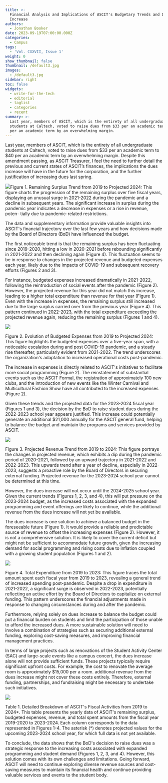 ```yaml
---
title: >-
  Financial Analysis and Implications of ASCIT's Budgetary Trends and Dues
  Increase
authors:
  - Jonathan Booker
date: 2023-09-19T07:00:00.000Z
categories:
  - Campus
tags:
  - 'Vol. CXXVII, Issue 1'
weight: 0
show_thumbnail: false
thumbnail: /default3.jpg
images:
  - /default3.jpg
sidebar: right
toc: false
widgets:
  - write-for-the-tech
  - editorial
  - taglist
  - categories
  - recent
summary: >-
  Last year, members of ASCIT, which is the entirety of all undergraduate
  students at Caltech, voted to raise dues from $33 per an academic term to $40
  per an academic term by an overwhelming margin.
---
```


Last year, members of ASCIT, which is the entirety of all undergraduate students at Caltech, voted to raise dues from $33 per an academic term to $40 per an academic term by an overwhelming margin. Despite this amendment passing, as ASCIT Treasurer, I feel the need to further detail the previous and current states of ASCIT’s finances, the implications the dues increase will have in the future for the corporation, and the further justification of increasing dues last spring. 

![](/img/2023/sept19/ASCIT_Finances_Figure_1.png)Figure 1. Remaining Surplus Trend from 2019 to Projected 2024: This figure charts the progression of the remaining surplus over five fiscal years, displaying an unusual surge in 2021-2022 during the pandemic and a decline in subsequent years. The significant increase in surplus during the pandemic year indicates a decrease in expenses or a rise in revenue, poten- tially due to pandemic-related restrictions.

The data and supplementary information provide valuable insights into ASCIT's financial trajectory over the last few years and how decisions made by the Board of Directors (BoD) have influenced the budget.  

The first noticeable trend is that the remaining surplus has been fluctuating since 2019-2020, hitting a low in 2020-2021 before rebounding significantly in 2021-2022 and then declining again (Figure 4). This fluctuation seems to be in response to changes in the projected revenue and budgeted expenses each year, likely due to the impacts of COVID-19 and subsequent recovery efforts (Figures 2 and 3). 

For instance, budgeted expenses increased dramatically in 2021-2022, following the reintroduction of social events after the pandemic (Figure 2). However, the projected revenue for this year did not match this increase, leading to a higher total expenditure than revenue for that year (Figure 1). Even with the increase in expenses, the remaining surplus still increased due to the large surplus carried over from the previous year (Figure 4). This pattern continued in 2022-2023, with the total expenditure exceeding the projected revenue again, reducing the remaining surplus (Figures 1 and 4). 

![](/img/2023/sept19/ASCIT_Finances_Figure_2.png) 

Figure 2. Evolution of Budgeted Expenses from 2019 to Projected 2024: This figure highlights the budgeted expenses over a five-year span, with a noticeable escalation during and post COVID-19 pandemic, and a steady rise thereafter, particularly evident from 2021-2022. The trend underscores the organization's adaptation to increased operational costs post-pandemic. 

 

The increase in expenses is directly related to ASCIT's initiatives to facilitate more social programming (Figure 2). The reinstatement of substantial events such as the ASCIT Formal, the registration of approximately 100 new clubs, and the introduction of new events like the Winter Carnival and Multicultural Fashion Show have all contributed to the increased expenses (Figure 2). 

Given these trends and the projected data for the 2023-2024 fiscal year (Figures 1 and 3), the decision by the BoD to raise student dues during the 2022-2023 school year appears justified. This increase could potentially generate an additional $21,000 annually for the ASCIT general fund, helping to balance the budget and maintain the programs and services provided by ASCIT. 

 ![](/img/2023/sept19/ASCIT_Finances_Figure_3.png)

Figure 3. Projected Revenue Trend from 2019 to 2024: This figure portrays the changes in projected revenue, which exhibits a dip during the pandemic period of 2020-2021, followed by an upward trajectory in 2021-2022 and 2022-2023. This upwards trend after a year of decline, especially in 2022-2023, suggests a proactive role by the Board of Directors in securing external funding. Projected revenue for the 2023-2024 school year cannot be determined at this time. 

 

However, the dues increase will not occur until the 2024-2025 school year. Given the current trends (Figures 1, 2, 3, and 4), this will put pressure on the 2023-2024 budget, as the increased costs associated with the expanded programming and event offerings are likely to continue, while the additional revenue from the dues increase will not yet be available. 

The dues increase is one solution to achieve a balanced budget in the foreseeable future (Figure 1). It would provide a reliable and predictable source of revenue to offset the increasing expenses (Figure 2). However, it is not a comprehensive solution. It is likely to cover the current deficit but might not be sufficient to accommodate future growth, given the increasing demand for social programming and rising costs due to inflation coupled with a growing student population (Figures 1 and 2). 

 ![](/img/2023/sept19/ASCIT_Finances_Figure_4.png)

Figure 4. Total Expenditure from 2019 to 2023: This figure traces the total amount spent each fiscal year from 2019 to 2023, revealing a general trend of increased spending post-pandemic. Despite a drop in expenditure in 2021-2022, a significant surge is observed in 2022-2023, potentially reflecting an active effort by the Board of Directors to capitalize on external funding. This pattern underscores the financial adjustments made in response to changing circumstances during and after the pandemic. 

 

Furthermore, relying solely on dues increase to balance the budget could put a financial burden on students and limit the participation of those unable to afford the increased dues. A more sustainable solution will need to involve a combination of strategies such as securing additional external funding, exploring cost-saving measures, and improving financial management practices. 

In terms of large projects such as renovations of the Student Activity Center (SAC) and large-scale events like a campus concert, the dues increase alone will not provide sufficient funds. These projects typically require significant upfront costs. For example, the cost to renovate the average room is approximately $15,000 per a room. additional revenue from the dues increase might not cover these costs entirely. Therefore, external funding, partnerships, and fundraising might be necessary to undertake such initiatives. 

![](</img/2023/sept19/ver 2023-10-03 at 11.43.10.png>)

Table 1. Detailed Breakdown of ASCIT's Fiscal Activities from 2019 to 2024\*. This table presents the yearly data of ASCIT's remaining surplus, budgeted expenses, revenue, and total spent amounts from the fiscal year 2019-2020 to 2023-2024. Each column corresponds to the data represented in Figures 1-4. The asterisk (\*) denotes projected values for the upcoming 2023-2024 school year, for which full data is not yet available. 

To conclude, the data shows that the BoD's decision to raise dues was a strategic response to the increasing costs associated with expanded programming and student demand (Figures 1, 2, 3, and 4). However, this solution comes with its own challenges and limitations. Going forward, ASCIT will need to continue exploring diverse revenue sources and cost-saving measures to maintain its financial health and continue providing valuable services and events to the student body.  
